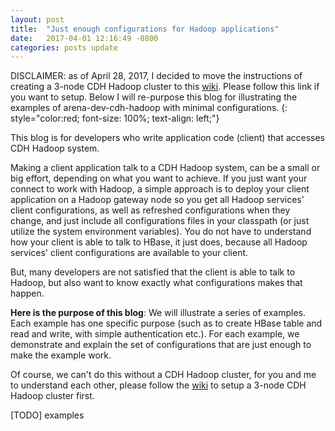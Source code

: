 ```yaml
---
layout: post
title:  "Just enough configurations for Hadoop applications"
date:   2017-04-01 12:16:49 -0800
categories: posts update
---
```


<style>
table{
    border-collapse: collapse;
    border-spacing: 1;
    border:2px solid #000000;
}
th{
    border:2px solid #000000;
}
td{
    border:1px solid #000000;
}
</style>

DISCLAIMER: as of April 28, 2017, I decided to move the instructions of creating a 3-node CDH Hadoop cluster to this [wiki](https://github.com/binyuanchen/arena-dev-cdh-hadoop/wiki). Please follow this link if you want to setup. Below I will re-purpose this blog for illustrating the examples of arena-dev-cdh-hadoop with minimal configurations.
{: style="color:red; font-size: 100%; text-align: left;"}

This blog is for developers who write application code (client) that accesses CDH Hadoop system.

Making a client application talk to a CDH Hadoop system, can be a small or big effort, depending on what you want to achieve. If you just want your connect to work with Hadoop, a simple approach is to deploy your client application on a Hadoop gateway node so you get all Hadoop services' client configurations, as well as refreshed configurations when they change, and just include all configurations files in your classpath (or just utilize the system environment variables). You do not have to understand how your client is able to talk to HBase, it just does, because all Hadoop services' client configurations are available to your client.

But, many developers are not satisfied that the client is able to talk to Hadoop, but also want to know exactly what configurations makes that happen.

__Here is the purpose of this blog__: We will illustrate a series of examples. Each example has one specific purpose (such as to create HBase table and read and write, with simple authentication etc.). For each example, we demonstrate and explain the set of configurations that are just enough to make the example work.

Of course, we can't do this without a CDH Hadoop cluster, for you and me to understand each other, please follow the [wiki](https://github.com/binyuanchen/arena-dev-cdh-hadoop/wiki) to setup a 3-node CDH Hadoop cluster first.

[TODO] examples


[arena-dev-cdh-hadoop-github]: https://github.com/binyuanchen/arena-dev-cdh-hadoop
